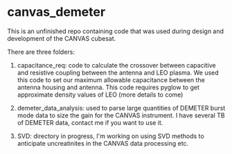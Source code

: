 # canvas_demeter

This is an unfinished repo containing code that was used during design and development of the CANVAS cubesat. 

There are three folders:
1. capacitance_req: code to calculate the crossover between capacitive and resistive coupling between the antenna and LEO plasma. 
We used this code to set our maximum allowable capacitance between the antenna housing and antenna. 
This code requires pyglow to get approximate density values of LEO (more details to come)

2. demeter_data_analysis: used to parse large quantities of DEMETER burst mode data to size the gain for the CANVAS instrument. 
I have several TB of DEMETER data, contact me if you want to use it. 

3. SVD: directory in progress, I'm working on using SVD methods to anticipate uncreatinites in the CANVAS data processing etc. 
